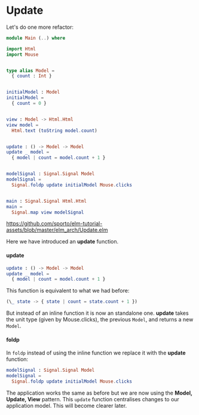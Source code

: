 # Update

Let's do one more refactor:

```elm
module Main (..) where

import Html
import Mouse


type alias Model =
  { count : Int }


initialModel : Model
initialModel =
  { count = 0 }


view : Model -> Html.Html
view model =
  Html.text (toString model.count)


update : () -> Model -> Model
update _ model =
  { model | count = model.count + 1 }


modelSignal : Signal.Signal Model
modelSignal =
  Signal.foldp update initialModel Mouse.clicks


main : Signal.Signal Html.Html
main =
  Signal.map view modelSignal
```

<https://github.com/sporto/elm-tutorial-assets/blob/master/elm_arch/Update.elm>

Here we have introduced an __update__ function.

#### update

```elm
update : () -> Model -> Model
update _ model =
  { model | count = model.count + 1 }
```

This function is equivalent to what we had before:

```elm
(\_ state -> { state | count = state.count + 1 })
```

But instead of an inline function it is now an standalone one. __update__ takes the unit type (given by Mouse.clicks), the previous `Model`, and returns a new `Model`.

#### foldp

In `foldp` instead of using the inline function we replace it with the __update__ function:

```elm
modelSignal : Signal.Signal Model
modelSignal =
  Signal.foldp update initialModel Mouse.clicks
```

The application works the same as before but we are now using the __Model, Update, View__ pattern. This `update` function centralises changes to our application model. This will become clearer later.
